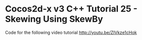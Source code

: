 Cocos2d-x v3 C++ Tutorial 25 - Skewing Using SkewBy
===================================================

Code for the following video tutorial http://youtu.be/ZIVkze1cHok
